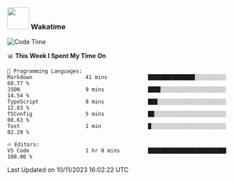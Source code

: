 ### <img src="https://media.giphy.com/media/VgCDAzcKvsR6OM0uWg/giphy.gif" width="50"> Wakatime

  <!--START_SECTION:waka-->
![Code Time](http://img.shields.io/badge/Code%20Time-1%2C453%20hrs%2040%20mins-blue)

📊 **This Week I Spent My Time On** 

```text
💬 Programming Languages: 
Markdown                 41 mins             ███████████████░░░░░░░░░░   60.77 % 
JSON                     9 mins              ████░░░░░░░░░░░░░░░░░░░░░   14.54 % 
TypeScript               8 mins              ███░░░░░░░░░░░░░░░░░░░░░░   12.83 % 
TSConfig                 5 mins              ██░░░░░░░░░░░░░░░░░░░░░░░   08.63 % 
Text                     1 min               █░░░░░░░░░░░░░░░░░░░░░░░░   02.29 % 

🔥 Editors: 
VS Code                  1 hr 8 mins         █████████████████████████   100.00 % 
```


 Last Updated on 10/11/2023 16:02:22 UTC
<!--END_SECTION:waka-->

